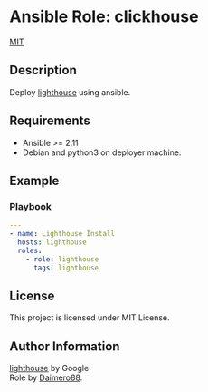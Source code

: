 # Ansible Role: clickhouse
[MIT](https://opensource.org/licenses/MIT)

## Description

Deploy [lighthouse](https://lighthouse-book.sigmaprime.io/intro.html) using ansible.

## Requirements

- Ansible >= 2.11
- Debian and python3 on deployer machine.

## Example

### Playbook

```yaml
---
- name: Lighthouse Install
  hosts: lighthouse
  roles:
    - role: lighthouse
      tags: lighthouse

```

## License

This project is licensed under MIT License.


## Author Information

[lighthouse](https://lighthouse-book.sigmaprime.io/intro.html) by Google  
Role by [Daimero88](https://github.com/Daimero88).
